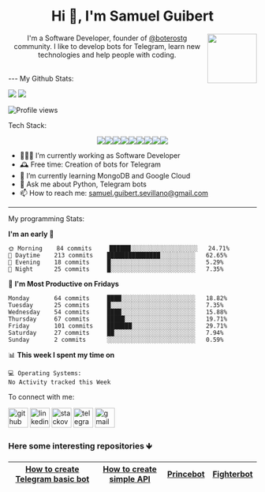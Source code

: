  
<h1 align="center">Hi 👋, I'm Samuel Guibert</h1>
<img align='right' src='https://user-images.githubusercontent.com/5713670/87202985-820dcb80-c2b6-11ea-9f56-7ec461c497c3.gif' width='100'>

<p align="center">I'm a Software Developer, founder of <a href="https://github.com/boterostg">@boterostg</a> community. I like to develop bots for Telegram, learn new technologies and help people with coding.</p>

</br>
---
My Github Stats: 
<br>
  <p align = "left">
    <img src="https://github-readme-stats.vercel.app/api?username=batichico&show_icons=true&theme=radical&line_height=27"> 
    <img src="https://github-readme-stats.vercel.app/api/top-langs/?username=batichico&hide=css,html&theme=tokyonight">
  </p>
 
![Profile views](https://gpvc.arturio.dev/batichico)  

Tech Stack: 

<p align = "center">
<img src="https://img.shields.io/badge/python%20-%2314354C.svg?&style=for-the-badge&logo=python&logoColor=white"/><img src="https://img.shields.io/badge/unit_test%20-%23F05033.svg?&style=for-the-badge&logo=unit_test&logoColor=white"/><img src="https://img.shields.io/badge/postgresql%20-%2314354C.svg?&style=for-the-badge&logo=postgresql&logoColor=white"/><img src="https://img.shields.io/badge/-Javascript-yellow?style=for-the-badge&logo=javascript"/><img src="https://img.shields.io/badge/git%20-%23F05033.svg?&style=for-the-badge&logo=git&logoColor=white"/><img src="https://img.shields.io/badge/-Java-red?style=for-the-badge&logo=java&color=007396"/><img src="https://img.shields.io/badge/-PHP-red?style=for-the-badge&logo=PHP&color=777BB4&logoColor=white"/><img src="https://img.shields.io/badge/-docker-red?style=for-the-badge&logo=docker&color=2496ed&logoColor=white"/><img src="https://img.shields.io/badge/-And_more...-red?style=for-the-badge&color=5757B0"/>
</p>

-  👨🏽‍💻 I’m currently working as Software Developer
- 🕰 Free time: Creation of bots for Telegram 
- 🌱 I’m currently learning MongoDB and Google Cloud
- 💬 Ask me about Python, Telegram bots 
- 📫 How to reach me: samuel.guibert.sevillano@gmail.com 

---

My programming Stats:

**I'm an early 🐤** 

```text
🌞 Morning    84 commits     ██████░░░░░░░░░░░░░░░░░░░   24.71% 
🌆 Daytime    213 commits    ███████████████░░░░░░░░░░   62.65% 
🌃 Evening    18 commits     █░░░░░░░░░░░░░░░░░░░░░░░░   5.29% 
🌙 Night      25 commits     █░░░░░░░░░░░░░░░░░░░░░░░░   7.35%

```
📅 **I'm Most Productive on Fridays** 

```text
Monday       64 commits     ████░░░░░░░░░░░░░░░░░░░░░   18.82% 
Tuesday      25 commits     █░░░░░░░░░░░░░░░░░░░░░░░░   7.35% 
Wednesday    54 commits     ████░░░░░░░░░░░░░░░░░░░░░   15.88% 
Thursday     67 commits     █████░░░░░░░░░░░░░░░░░░░░   19.71% 
Friday       101 commits    ███████░░░░░░░░░░░░░░░░░░   29.71% 
Saturday     27 commits     ██░░░░░░░░░░░░░░░░░░░░░░░   7.94% 
Sunday       2 commits      ░░░░░░░░░░░░░░░░░░░░░░░░░   0.59%

```


📊 **This week I spent my time on** 

```text
💻 Operating Systems: 
No Activity tracked this Week

```



To connect with me:

[<img 
src='https://www.vectorlogo.zone/logos/github/github-icon.svg' alt='github' height='40'>](https://github.com/batichico)  [<img src='https://www.vectorlogo.zone/logos/linkedin/linkedin-tile.svg' alt='linkedin' height='40'>](https://www.linkedin.com/in/samuel-guibert/) [<img src='https://www.vectorlogo.zone/logos/stackoverflow/stackoverflow-icon.svg' alt='stackoverflow' height='40'>](https://stackoverflow.com/users/8728069)  [<img src='https://www.vectorlogo.zone/logos/telegram/telegram-tile.svg' alt='telegram' height='40'>](https://t.me/batichico) [<img src='https://www.vectorlogo.zone/logos/gmail/gmail-icon.svg' alt='gmail' height='40'>](mailto:samuel.guibert.sevillano@gmail.com)



### Here some interesting repositories 🡻
|[How to create Telegram basic bot](https://github.com/batichico/botBasicoGlitch)    |[How to create simple API](https://github.com/batichico/praticeHugAPI)   |[Princebot](https://github.com/batichico/princebot)   |[Fighterbot](https://github.com/batichico/fighterbot)   |
|---|---|---|---|

